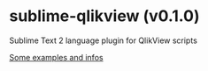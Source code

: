 sublime-qlikview (v0.1.0)
================

Sublime Text 2 language plugin for QlikView scripts

[Some examples and infos](http://vadimtsushko.github.io/sublime-qlikview/)